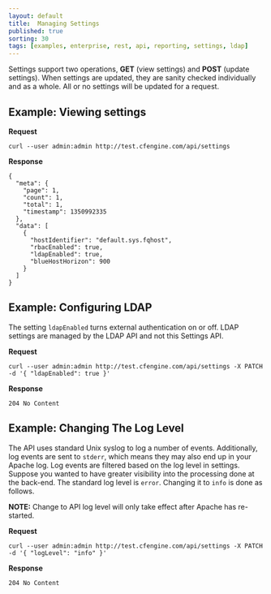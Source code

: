 ```yaml
---
layout: default
title:  Managing Settings
published: true
sorting: 30
tags: [examples, enterprise, rest, api, reporting, settings, ldap]
---
```


Settings support two operations, **GET** (view settings) and **POST**
(update settings). When settings are updated, they are sanity checked
individually and as a whole. All or no settings will be updated for a request.

## Example: Viewing settings

**Request**

    curl --user admin:admin http://test.cfengine.com/api/settings

**Response**

    {
      "meta": {
        "page": 1,
        "count": 1,
        "total": 1,
        "timestamp": 1350992335
      },
      "data": [
        {
          "hostIdentifier": "default.sys.fqhost",
          "rbacEnabled": true,
          "ldapEnabled": true,
          "blueHostHorizon": 900
        }
      ]
    }

## Example: Configuring LDAP

The setting `ldapEnabled` turns external authentication on or off. LDAP settings
are managed by the LDAP API and not this Settings API.

**Request**

    curl --user admin:admin http://test.cfengine.com/api/settings -X PATCH -d '{ "ldapEnabled": true }'

**Response**

    204 No Content


## Example: Changing The Log Level

The API uses standard Unix syslog to log a number of events. Additionally, log
events are sent to `stderr`, which means they may also end up in your Apache
log. Log events are filtered based on the log level in settings. Suppose you
wanted to have greater visibility into the processing done at the back-end. The
standard log level is `error`. Changing it to `info` is done as follows.

**NOTE:** Change to API log level will only take effect after Apache has re-started.

**Request**

    curl --user admin:admin http://test.cfengine.com/api/settings -X PATCH -d '{ "logLevel": "info" }'

**Response**

    204 No Content

